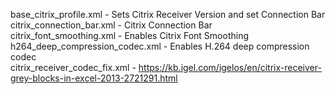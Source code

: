  base_citrix_profile.xml - Sets Citrix Receiver Version and set Connection Bar
 citrix_connection_bar.xml - Citrix Connection Bar <br />
 citrix_font_smoothing.xml - Enables Citrix Font Smoothing <br />
 h264_deep_compression_codec.xml - Enables H.264 deep compression codec <br />
 citrix_receiver_codec_fix.xml - https://kb.igel.com/igelos/en/citrix-receiver-grey-blocks-in-excel-2013-2721291.html <br />
